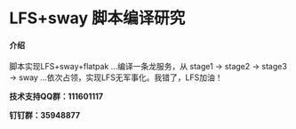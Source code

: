 # LFS+sway 脚本编译研究

#### 介绍
脚本实现LFS+sway+flatpak ...编译一条龙服务，从 stage1 -> stage2 -> stage3 -> sway ...依次占领，实现LFS无军事化。我错了，LFS加油！

<p><b>技术支持QQ群：111601117</b></p>
<p><b>钉钉群：35948877</b></p>
